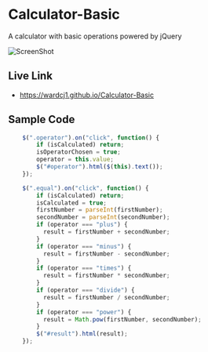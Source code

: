 # Calculator-Basic
A calculator with basic operations powered by jQuery
 
![ScreenShot](/public/img/calc_ss.png)

## Live Link
 - https://wardcj1.github.io/Calculator-Basic

## Sample Code
```javascript
    $(".operator").on("click", function() {
        if (isCalculated) return;
        isOperatorChosen = true;
        operator = this.value;
        $("#operator").html($(this).text());
    });

    $(".equal").on("click", function() {
        if (isCalculated) return;
        isCalculated = true;
        firstNumber = parseInt(firstNumber);
        secondNumber = parseInt(secondNumber);
        if (operator === "plus") {
          result = firstNumber + secondNumber;
        }
        if (operator === "minus") {
          result = firstNumber - secondNumber;
        }
        if (operator === "times") {
          result = firstNumber * secondNumber;
        }
        if (operator === "divide") {
          result = firstNumber / secondNumber;
        }
        if (operator === "power") {
          result = Math.pow(firstNumber, secondNumber);
        }
        $("#result").html(result);
    });
```